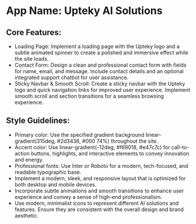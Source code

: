 # **App Name**: Upteky AI Solutions

## Core Features:

- Loading Page: Implement a loading page with the Upteky logo and a subtle animated spinner to create a polished and immersive effect while the site loads.
- Contact Form: Design a clean and professional contact form with fields for name, email, and message. Include contact details and an optional integrated support chatbot for user assistance.
- Sticky Navbar & Smooth Scroll: Create a sticky navbar with the Upteky logo and quick navigation links for improved user experience. Implement smooth scroll and section transitions for a seamless browsing experience.

## Style Guidelines:

- Primary color: Use the specified gradient background linear-gradient(315deg, #2d3436, #000 74%) throughout the site.
- Accent color: Use linear-gradient(-12deg, #f69018, #e47c7c) for call-to-action buttons, highlights, and interactive elements to convey innovation and energy.
- Professional fonts: Use Inter or Roboto for a modern, tech-focused, and readable typographic base.
- Implement a modern, sleek, and responsive layout that is optimized for both desktop and mobile devices.
- Incorporate subtle animations and smooth transitions to enhance user experience and convey a sense of high-end professionalism.
- Use modern, minimalist icons to represent different AI solutions and features. Ensure they are consistent with the overall design and brand aesthetic.